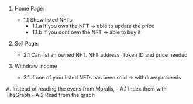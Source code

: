  1. Home Page:
    - 1.1 Show listed NFTs
        - 1.1.a If you own the NFT -> able to update the price
        - 1.1.b If you dont own the NFT -> able to buy it

2. Sell Page:
    - 2.1 Can list an owned NFT. NFT address, Token ID and price needed

3. Withdraw income
    - 3.1 if one of your listed NFTs has been sold -> withdraw proceeds


A. Instead of reading the evens from Moralis, 
    - A.1 Index them with TheGraph
    - A.2 Read from the graph
    
